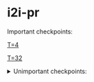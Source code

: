 # i2i-pr

Important checkpoints:

[T=4](https://mega.nz/folder/NWd3DYAI#KFQg8y_78Tlaft0wI5mX3A/file/FS10hT4T)

[T=32](https://mega.nz/folder/NWd3DYAI#KFQg8y_78Tlaft0wI5mX3A/file/Ea0U0JJQ)

<details>
<summary>Unimportant checkpoints:</summary>

[5_8](https://mega.nz/folder/NWd3DYAI#KFQg8y_78Tlaft0wI5mX3A/file/MH1AkbYL)

[8](https://mega.nz/folder/NWd3DYAI#KFQg8y_78Tlaft0wI5mX3A/file/AWlySLYI)

</details>